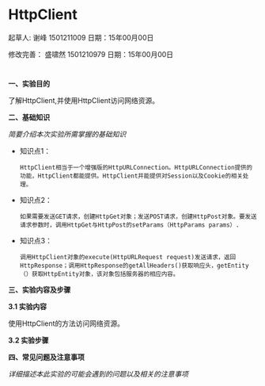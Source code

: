 # HttpClient

起草人: 谢峰   1501211009        日期：15年00月00日

修改完善： 盛啸然  1501210979      日期：15年00月00日
# 

**一、实验目的**

了解HttpClient,并使用HttpClient访问网络资源。

**二、基础知识**

*简要介绍本次实验所需掌握的基础知识*
   
* 知识点1：

      HttpClient相当于一个增强版的HttpURLConnection。HttpURLConnection提供的功能，HttpClient都能提供。HttpClient并能提供对Session以及Cookie的相关处理。

* 知识点2：

      如果需要发送GET请求，创建HttpGet对象；发送POST请求，创建HttpPost对象。要发送请求参数时，调用HttpGet与HttpPost的setParams（HttpParams params）.


* 知识点3：

      调用HttpClient对象的execute(HttpURLRequest request)发送请求，返回HttpResponse；调用HttpResponse的getAllHeaders()获取响应头，getEntity（）获取HttpEntity对象，该对象包括服务器的相应内容。


   

**三、实验内容及步骤**

**3.1 实验内容**

使用HttpClient的方法访问网络资源。

**3.2 实验步骤**



**四、常见问题及注意事项**

*详细描述本此实验的可能会遇到的问题以及相关的注意事项*


